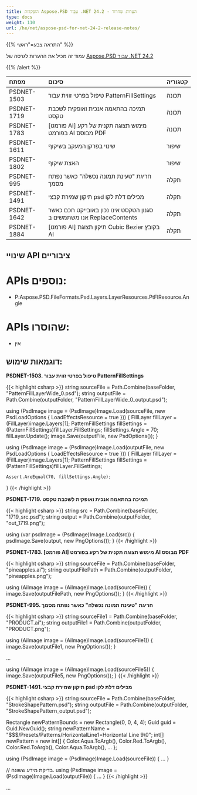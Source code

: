 ```yaml
---
title: הופקדות Aspose.PSD עבור .NET 24.2 - הערות שחרור
type: docs
weight: 110
url: /he/net/aspose-psd-for-net-24-2-release-notes/
---
```


{{% התראה צבע="ראשי" %}}

עמוד זה מכיל את ההערות לגרסה של [Aspose.PSD עבור .NET 24.2](https://www.nuget.org/packages/Aspose.PSD/)

{{% /alert %}}

| **מפתח**     | **סיכום**                                                                  | **קטגוריה** |
|:------------|:-----------------------------------------------------------------------------|:------------|
| PSDNET-1503 | טיפול בפרטי זווית עבור PatternFillSettings                                |   תכונה   |
| PSDNET-1719 | תמיכה בהתאמה אנכית ואופקית לשכבת טקסט                         |     תכונה     |
| PSDNET-1783 | [פורמט AI] מימוש תצוגה תקנית של רקע בפורמט AI מבוסס PDF |     תכונה     |
| PSDNET-1611 | שינוי בפרקן המעקב בשיקוף                                             |     שיפור     |
| PSDNET-1802 | האצת שיקוף                                                                |     שיפור     |
| PSDNET-995  | חריגת "טעינת תמונה נכשלה" כאשר נפתח מסמך                         |     תקלה     |
| PSDNET-1491 | תיקון שמירת קבצי psd מכילים דלת לקו                           |     תקלה     |
| PSDNET-1642 | סגנון הטקסט אינו נכון באובייקט חכם כאשר אנו משתמשים ב ReplaceContents    |     תקלה     |
| PSDNET-1884 | [פורמט AI] תיקון תצוגת Cubic Bezier בקובץ AI                        |     תקלה     |

## **שינויי API ציבוריים**
# **APIs נוספים:**
- P:Aspose.PSD.FileFormats.Psd.Layers.LayerResources.PtFlResource.Angle

# **APIs שהוסרו:**
- אין

## **דוגמאות שימוש:**

**PSDNET-1503. טיפול בפרטי זווית עבור PatternFillSettings**

{{< highlight csharp >}}
string sourceFile = Path.Combine(baseFolder, "PatternFillLayerWide_0.psd");
string outputFile = Path.Combine(outputFolder, "PatternFillLayerWide_0_output.psd");

using (PsdImage image = (PsdImage)Image.Load(sourceFile, new PsdLoadOptions { LoadEffectsResource = true }))
{
    FillLayer fillLayer = (FillLayer)image.Layers[1];
    PatternFillSettings fillSettings = (PatternFillSettings)fillLayer.FillSettings;
    fillSettings.Angle = 70;
    fillLayer.Update();
    image.Save(outputFile, new PsdOptions());
}

using (PsdImage image = (PsdImage)Image.Load(outputFile, new PsdLoadOptions { LoadEffectsResource = true }))
{
    FillLayer fillLayer = (FillLayer)image.Layers[1];
    PatternFillSettings fillSettings = (PatternFillSettings)fillLayer.FillSettings;

    Assert.AreEqual(70, fillSettings.Angle);
}
{{< /highlight >}}

**PSDNET-1719. תמיכה בהתאמה אנכית ואופקית לשכבת טקסט**

{{< highlight csharp >}}
string src = Path.Combine(baseFolder, "1719_src.psd");
string output = Path.Combine(outputFolder, "out_1719.png");

using (var psdImage = (PsdImage)Image.Load(src))
{
    psdImage.Save(output, new PngOptions());
}
{{< /highlight >}}

**PSDNET-1783. [פורמט AI] מימוש תצוגה תקנית של רקע בפורמט AI מבוסס PDF**

{{< highlight csharp >}}
string sourceFile = Path.Combine(baseFolder, "pineapples.ai");
string outputFilePath = Path.Combine(outputFolder, "pineapples.png");

using (AiImage image = (AiImage)Image.Load(sourceFile))
{
    image.Save(outputFilePath, new PngOptions());
}
{{< /highlight >}}

**PSDNET-995. חריגת "טעינת תמונה נכשלה" כאשר נפתח מסמך**

{{< highlight csharp >}}
string sourceFile1 = Path.Combine(baseFolder, "PRODUCT.ai");
string outputFile1 = Path.Combine(outputFolder, "PRODUCT.png");

using (AiImage image = (AiImage)Image.Load(sourceFile1))
{
    image.Save(outputFile1, new PngOptions());
}

...

using (AiImage image = (AiImage)Image.Load(sourceFile5))
{
    image.Save(outputFile5, new PngOptions());
}
{{< /highlight >}}

**PSDNET-1491. תיקון שמירת קבצי psd מכילים דלת לקו**

{{< highlight csharp >}}
string sourceFile = Path.Combine(baseFolder, "StrokeShapePattern.psd");
string outputFile = Path.Combine(outputFolder, "StrokeShapePattern_output.psd");

Rectangle newPatternBounds = new Rectangle(0, 0, 4, 4);
Guid guid = Guid.NewGuid();
string newPatternName = "$$$/Presets/Patterns/HorizontalLine1=Horizontal Line 9\0";
int[] newPattern = new int[]
{
    Color.Aqua.ToArgb(), Color.Red.ToArgb(), Color.Red.ToArgb(), Color.Aqua.ToArgb(),
    ...
};

using (PsdImage image = (PsdImage)Image.Load(sourceFile))
{
    ...
}

// בדיקת מידע ששונה.
using (PsdImage image = (PsdImage)Image.Load(outputFile))
{
    ...
}
{{< /highlight >}}

...

